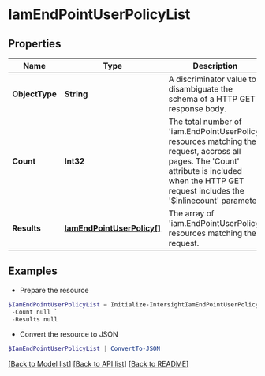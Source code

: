 # IamEndPointUserPolicyList
## Properties

Name | Type | Description | Notes
------------ | ------------- | ------------- | -------------
**ObjectType** | **String** | A discriminator value to disambiguate the schema of a HTTP GET response body. | 
**Count** | **Int32** | The total number of &#39;iam.EndPointUserPolicy&#39; resources matching the request, accross all pages. The &#39;Count&#39; attribute is included when the HTTP GET request includes the &#39;$inlinecount&#39; parameter. | [optional] 
**Results** | [**IamEndPointUserPolicy[]**](IamEndPointUserPolicy.md) | The array of &#39;iam.EndPointUserPolicy&#39; resources matching the request. | [optional] 

## Examples

- Prepare the resource
```powershell
$IamEndPointUserPolicyList = Initialize-IntersightIamEndPointUserPolicyList  -ObjectType null `
 -Count null `
 -Results null
```

- Convert the resource to JSON
```powershell
$IamEndPointUserPolicyList | ConvertTo-JSON
```

[[Back to Model list]](../README.md#documentation-for-models) [[Back to API list]](../README.md#documentation-for-api-endpoints) [[Back to README]](../README.md)

